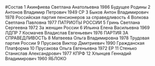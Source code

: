 #Состав
1 Акинфиева Светлана Анатольевна 1986 Будущее Родины
2 Антонов Владимир Петрович 1949 СР
3 Быков Антон Владимирович 1978 Российская партия пенсионеров за справедливость
4 Волкова Светлана Павловна 1977 ПАТРИОТЫ РОССИИ
5 Гринь Светлана Сергеевна 1972 За женщин России
6 Ильина Елена Васильевна 1969 ЛДПР
7 Космачев Владислав Евгеньевич 1976 ПАРТИЯ ЗА СПРАВЕДЛИВОСТЬ
8 Матвеева Ольга Владимировна 1978 Трудовая партия России
9 Прусаков Виктор Дмитриевич 1990 Гражданская Платформа
10 Прусакова Ольга Евгеньевна 1972 ЕР
11 Стенько Станислав Александрович 1977 КПРФ
12 Хлынцев Геннадий Владимирович 1960 ЯБЛОКО
